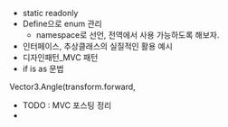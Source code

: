 - static readonly
- Define으로 enum 관리
  - namespace로 선언, 전역에서 사용 가능하도록 해보자.
- 인터페이스, 추상클래스의 실질적인 활용 예시
- 디자인패턴_MVC 패턴
- if is as 문법

Vector3.Angle(transform.forward, 

- TODO : MVC 포스팅 정리
- 